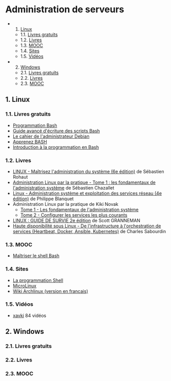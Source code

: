 # Administration de serveurs
<!-- vscode-markdown-toc -->
* 1. [Linux](#Linux)
	* 1.1. [Livres gratuits](#Livresgratuits)
	* 1.2. [Livres](#Livres)
	* 1.3. [MOOC](#MOOC)
	* 1.4. [Sites](#Sites)
	* 1.5. [Vidéos](#Vidos)
* 2. [Windows](#Windows)
	* 2.1. [Livres gratuits](#Livresgratuits-1)
	* 2.2. [Livres](#Livres-1)
	* 2.3. [MOOC](#MOOC-1)

<!-- vscode-markdown-toc-config
	numbering=true
	autoSave=true
	/vscode-markdown-toc-config -->
<!-- /vscode-markdown-toc -->

##  1. <a name='Linux'></a>Linux

###  1.1. <a name='Livresgratuits'></a>Livres gratuits

* [Programmation Bash](https://upload.wikimedia.org/wikipedia/commons/1/1a/Programmation_Bash-fr.pdf)
* [Guide avancé d'écriture des scripts Bash](https://abs.traduc.org/abs-fr/)
* [Le cahier de l'administrateur Debian](https://debian-handbook.info/browse/fr-FR/stable/)
* [Apprenez BASH](https://riptutorial.com/Download/bash-fr.pdf)
* [Introduction à la programmation en Bash](http://aral.iut-rodez.fr/fr/sanchis/enseignement/bash/)

###  1.2. <a name='Livres'></a>Livres

* [LINUX - Maîtrisez l'administration du système (6e
  édition)](https://amzn.to/3e41hWE) de Sébastien Rohaut
* [Administration Linux par la pratique - Tome 1 : les fondamentaux de
  l'administration système](https://amzn.to/3QY8Igo) de Sébastien Chazallet
* [Linux - Administration système et exploitation des services réseau (4e
  édition)](https://amzn.to/3CC3L8D) de Philippe Blanquet
* Administration Linux par la pratique de Kiki Novak
  * [Tome 1 - Les fondamentaux de l'administration système](https://amzn.to/3yhr5Ws)
  * [Tome 2 - Configurer les services les plus courants](https://amzn.to/3EimS8T)
* [LINUX : GUIDE DE SURVIE 2e édition](https://amzn.to/3RKHgT8) de Scott GRANNEMAN
* [Haute disponibilité sous Linux - De l'infrastructure à l'orchestration de
  services (Heartbeat, Docker, Ansible, Kubernetes)](https://amzn.to/3SMddvF) de Charles Sabourdin

###  1.3. <a name='MOOC'></a>MOOC

* [Maîtriser le shell Bash](https://www.fun-mooc.fr/fr/cours/maitriser-le-shell-bash/)

###  1.4. <a name='Sites'></a>Sites

* [La programmation Shell](https://frederic-lang.developpez.com/tutoriels/linux/prog-shell/)
* [MicroLinux](https://blog.microlinux.fr/)
* [Wiki Archlinux (version en francais)](https://wiki.archlinux.org/title/Main_page_(Fran%C3%A7ais))

###  1.5. <a name='Vidos'></a>Vidéos

* [xavki](https://www.youtube.com/playlist?list=PLn6POgpklwWp1yRsq3-PyyisSIDg94ct9)
  84 vidéos

##  2. <a name='Windows'></a>Windows

###  2.1. <a name='Livresgratuits-1'></a>Livres gratuits

###  2.2. <a name='Livres-1'></a>Livres

###  2.3. <a name='MOOC-1'></a>MOOC
